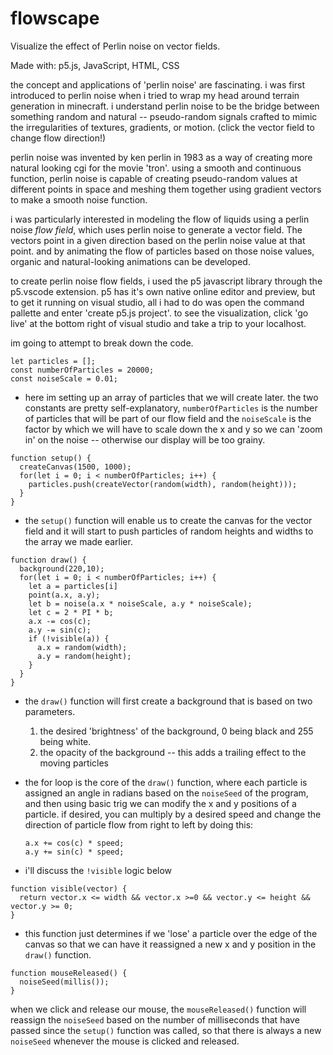 # flowscape

Visualize the effect of Perlin noise on vector fields.

Made with: p5.js, JavaScript, HTML, CSS

the concept and applications of 'perlin noise' are fascinating. i was first introduced to perlin noise when i tried to wrap my head around terrain generation in minecraft. i understand perlin noise to be the bridge between something random and natural -- pseudo-random signals crafted to mimic the irregularities of textures, gradients, or motion. (click the vector field to change flow direction!)

perlin noise was invented by ken perlin in 1983 as a way of creating more natural looking cgi for the movie 'tron'. using a smooth and continuous function, perlin noise is capable of creating pseudo-random values at different points in space and meshing them together using gradient vectors to make a smooth noise function.

i was particularly interested in modeling the flow of liquids using a perlin noise *flow field*, which uses perlin noise to generate a vector field. The vectors point in a given direction based on the perlin noise value at that point. and by animating the flow of particles based on those noise values, organic and natural-looking animations can be developed.

to create perlin noise flow fields, i used the p5 javascript library through the p5.vscode extension. p5 has it's own native online editor and preview, but to get it running on visual studio, all i had to do was open the command pallette and enter 'create p5.js project'. to see the visualization, click 'go live' at the bottom right of visual studio and take a trip to your localhost.

im going to attempt to break down the code.

```
let particles = [];  
const numberOfParticles = 20000;  
const noiseScale = 0.01;
```

- here im setting up an array of particles that we will create later. the two constants are pretty self-explanatory, `numberOfParticles` is the number of particles that will be part of our flow field and the `noiseScale` is the factor by which we will have to scale down the x and y so we can 'zoom in' on the noise -- otherwise our display will be too grainy.



```
function setup() {  
  createCanvas(1500, 1000);  
  for(let i = 0; i < numberOfParticles; i++) {  
    particles.push(createVector(random(width), random(height)));  
  }  
}
```

- the `setup()` function will enable us to create the canvas for the vector field and it will start to push particles of random heights and widths to the array we made earlier.



```
function draw() {  
  background(220,10);  
  for(let i = 0; i < numberOfParticles; i++) {  
    let a = particles[i]  
    point(a.x, a.y);  
    let b = noise(a.x * noiseScale, a.y * noiseScale);  
    let c = 2 * PI * b;  
    a.x -= cos(c);  
    a.y -= sin(c);  
    if (!visible(a)) {  
      a.x = random(width);  
      a.y = random(height);  
    }  
  }  
}
```

- the `draw()` function will first create a background that is based on two parameters.
	 1. the desired 'brightness' of the background, 0 being black and 255 being white.
	 2. the opacity of the background -- this adds a trailing effect to the moving particles

- the for loop is the core of the `draw()` function, where each particle is assigned an angle in radians based on the `noiseSeed` of the program, and then using basic trig we can modify the x and y positions of a particle. if desired, you can multiply by a desired speed and change the direction of particle flow from right to left by doing this:

  ```
  a.x += cos(c) * speed;  
  a.y += sin(c) * speed;
  ```

- i'll discuss the `!visible` logic below



```
function visible(vector) {  
  return vector.x <= width && vector.x >=0 && vector.y <= height && vector.y >= 0;  
}
```

- this function just determines if we 'lose' a particle over the edge of the canvas so that we can have it reassigned a new x and y position in the `draw()` function.



```
function mouseReleased() {  
  noiseSeed(millis());  
}
```

  when we click and release our mouse, the `mouseReleased()` function will reassign the `noiseSeed` based on the number of milliseconds that have passed since the `setup()` function was called, so that there is always a new `noiseSeed` whenever the mouse is clicked and released.
